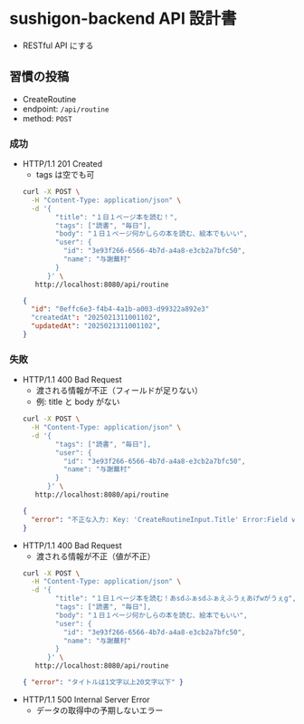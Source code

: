 # sushigon-backend API 設計書

- RESTful API にする

## 習慣の投稿

- CreateRoutine
- endpoint: `/api/routine`
- method: `POST`

### 成功

- HTTP/1.1 201 Created
  - tags は空でも可
  ```bash
  curl -X POST \
    -H "Content-Type: application/json" \
    -d '{
          "title": "１日１ページ本を読む！",
          "tags": ["読書", "毎日"],
          "body": "１日１ページ何かしらの本を読む、絵本でもいい",
          "user": {
            "id": "3e93f266-6566-4b7d-a4a8-e3cb2a7bfc50",
            "name": "与謝蕪村"
          }
        }' \
     http://localhost:8080/api/routine
  ```
  ```json
  {
    "id": "0effc6e3-f4b4-4a1b-a003-d99322a892e3"
    "createdAt": "2025021311001102",
    "updatedAt": "2025021311001102",
  }
  ```

### 失敗

- HTTP/1.1 400 Bad Request
  - 渡される情報が不正（フィールドが足りない）
  - 例: title と body がない
  ```bash
  curl -X POST \
    -H "Content-Type: application/json" \
    -d '{
          "tags": ["読書", "毎日"],
          "user": {
            "id": "3e93f266-6566-4b7d-a4a8-e3cb2a7bfc50",
            "name": "与謝蕪村"
          }
        }' \
     http://localhost:8080/api/routine
  ```
  ```json
  {
    "error": "不正な入力: Key: 'CreateRoutineInput.Title' Error:Field validation for 'Title' failed on the 'required' tag\nKey: 'CreateRoutineInput.Body' Error:Field validation for 'Body' failed on the 'required' tag"
  }
  ```
- HTTP/1.1 400 Bad Request
  - 渡される情報が不正（値が不正）
  ```bash
  curl -X POST \
    -H "Content-Type: application/json" \
    -d '{
          "title": "１日１ページ本を読む！あsdふぁsdふぁえふうぇあげwがうぇg",
          "tags": ["読書", "毎日"],
          "body": "１日１ページ何かしらの本を読む、絵本でもいい",
          "user": {
            "id": "3e93f266-6566-4b7d-a4a8-e3cb2a7bfc50",
            "name": "与謝蕪村"
          }
        }' \
     http://localhost:8080/api/routine
  ```
  ```json
  { "error": "タイトルは1文字以上20文字以下" }
  ```
- HTTP/1.1 500 Internal Server Error
  - データの取得中の予期しないエラー
